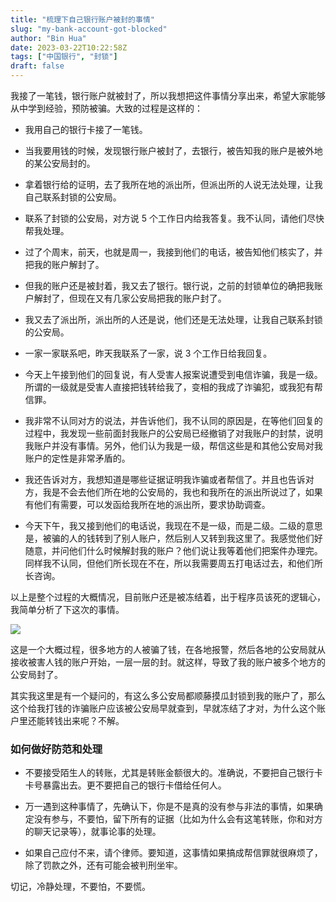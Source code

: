 ```yaml
---
title: "梳理下自己银行账户被封的事情"
slug: "my-bank-account-got-blocked"
author: "Bin Hua"
date: 2023-03-22T10:22:58Z
tags: ["中国银行", "封锁"]
draft: false
---
```


我接了一笔钱，银行账户就被封了，所以我想把这件事情分享出来，希望大家能够从中学到经验，预防被骗。大致的过程是这样的：

- 我用自己的银行卡接了一笔钱。

- 当我要用钱的时候，发现银行账户被封了，去银行，被告知我的账户是被外地的某公安局封的。

- 拿着银行给的证明，去了我所在地的派出所，但派出所的人说无法处理，让我自己联系封锁的公安局。

- 联系了封锁的公安局，对方说 5 个工作日内给我答复。我不认同，请他们尽快帮我处理。

- 过了个周末，前天，也就是周一，我接到他们的电话，被告知他们核实了，并把我的账户解封了。

- 但我的账户还是被封着，我又去了银行。银行说，之前的封锁单位的确把我账户解封了，但现在又有几家公安局把我的账户封了。

- 我又去了派出所，派出所的人还是说，他们还是无法处理，让我自己联系封锁的公安局。

- 一家一家联系吧，昨天我联系了一家，说 3 个工作日给我回复。

- 今天上午接到他们的回复说，有人受害人报案说遭受到电信诈骗，我是一级。所谓的一级就是受害人直接把钱转给我了，变相的我成了诈骗犯，或我犯有帮信罪。

- 我非常不认同对方的说法，并告诉他们，我不认同的原因是，在等他们回复的过程中，我发现一些前面封我账户的公安局已经撤销了对我账户的封禁，说明我账户并没有事情。另外，他们认为我是一级，帮信这些是和其他公安局对我账户的定性是非常矛盾的。

- 我还告诉对方，我想知道是哪些证据证明我诈骗或者帮信了。并且也告诉对方，我是不会去他们所在地的公安局的，我也和我所在的派出所说过了，如果有他们有需要，可以发函给我所在地的派出所，要求协助调查。

- 今天下午，我又接到他们的电话说，我现在不是一级，而是二级。二级的意思是，被骗的人的钱转到了别人账户，然后别人又转到我这里了。我感觉他们好随意，并问他们什么时候解封我的账户？他们说让我等着他们把案件办理完。同样我不认同，但他们所长现在不在，所以我需要周五打电话过去，和他们所长咨询。

以上是整个过程的大概情况，目前账户还是被冻结着，出于程序员该死的逻辑心，我简单分析了下这次的事情。

![](https://storage.tourcoder.com/tcblog/my-bank-account-got-blocked.jpg)

这是一个大概过程，很多地方的人被骗了钱，在各地报警，然后各地的公安局就从接收被害人钱的账户开始，一层一层的封。就这样，导致了我的账户被多个地方的公安局封了。

其实我这里是有一个疑问的，有这么多公安局都顺藤摸瓜封锁到我的账户了，那么这个给我打钱的诈骗账户应该被公安局早就查到，早就冻结了才对，为什么这个账户里还能转钱出来呢？不解。

### 如何做好防范和处理

- 不要接受陌生人的转账，尤其是转账金额很大的。准确说，不要把自己银行卡卡号暴露出去。更不要把自己的银行卡借给任何人。

- 万一遇到这种事情了，先确认下，你是不是真的没有参与非法的事情，如果确定没有参与，不要怕，留下所有的证据（比如为什么会有这笔转账，你和对方的聊天记录等），就事论事的处理。

- 如果自己应付不来，请个律师。要知道，这事情如果搞成帮信罪就很麻烦了，除了罚款之外，还有可能会被判刑坐牢。

切记，冷静处理，不要怕，不要慌。